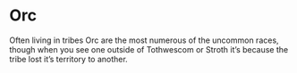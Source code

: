 # Orc
Often living in tribes Orc are the most numerous of the uncommon races, though when you see one outside of Tothwescom or Stroth it’s because the tribe lost it’s territory to another.
